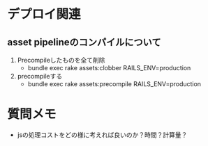 # デプロイ関連
## asset pipelineのコンパイルについて
1. Precompileしたものを全て削除
	- bundle exec rake assets:clobber RAILS_ENV=production
2. precompileする
	- bundle exec rake assets:precompile RAILS_ENV=production

# 質問メモ
- jsの処理コストをどの様に考えれば良いのか？時間？計算量？